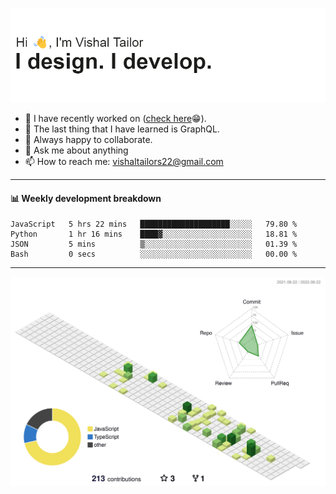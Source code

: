 ![Hi, I'm Vishal Tailor. I design. I develop.](https://github.com/vishaltailors/vishaltailors/blob/main/header.png?raw=true)

- 🔭 I have recently worked on ([check here](https://vishaltailor.com)😁).
- 🌱 The last thing that I have learned is GraphQL.
- 👯 Always happy to collaborate.
- 💬 Ask me about anything
- 📫 How to reach me: <a href="mailto:vishaltailors22@gmail.com">vishaltailors22@gmail.com</a>

<hr /> 
<h4>📊 Weekly development breakdown</h4>
<!--START_SECTION:waka-->

```text
JavaScript   5 hrs 22 mins   ████████████████████░░░░░   79.80 %
Python       1 hr 16 mins    ████▓░░░░░░░░░░░░░░░░░░░░   18.81 %
JSON         5 mins          ▒░░░░░░░░░░░░░░░░░░░░░░░░   01.39 %
Bash         0 secs          ░░░░░░░░░░░░░░░░░░░░░░░░░   00.00 %
```

<!--END_SECTION:waka-->
<hr /> 

![](./profile-3d-contrib/profile-green-animate.svg)
